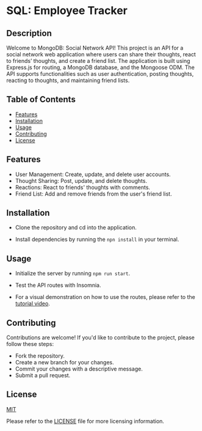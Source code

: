 # SQL: Employee Tracker


## Description

Welcome to MongoDB: Social Network API! This project is an API for a social network web application where users can share their thoughts, react to friends’ thoughts, and create a friend list. The application is built using Express.js for routing, a MongoDB database, and the Mongoose ODM. The API supports functionalities such as user authentication, posting thoughts, reacting to thoughts, and maintaining friend lists.


## Table of Contents

- [Features](#features)
- [Installation](#installation)
- [Usage](#usage)
- [Contributing](#contributing)
- [License](#license)


## Features

- User Management: Create, update, and delete user accounts.
- Thought Sharing: Post, update, and delete thoughts.
- Reactions: React to friends' thoughts with comments.
- Friend List: Add and remove friends from the user's friend list.



## Installation

- Clone the repository and cd into the application.

- Install dependencies by running the `npn install` in your terminal. 





## Usage

- Initialize the server by running `npm run start`.

- Test the API routes with Insomnia.

- For a visual demonstration on how to use the routes, please refer to the [tutorial video](https://drive.google.com/file/d/1oTFvQc315FlLWM55IrKfhdyv3oyOH5Ns/view?usp=sharing).


## Contributing

Contributions are welcome! If you'd like to contribute to the project, please follow these steps:
- Fork the repository.
- Create a new branch for your changes.
- Commit your changes with a descriptive message.
- Submit a pull request.


## License

[MIT]((https://opensource.org/licenses/MIT)) 

Please refer to the [LICENSE](./LICENSE) file for more licensing information.



